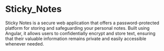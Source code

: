 # Sticky_Notes
Sticky Notes is a secure web application that offers a password-protected platform for storing and safeguarding your personal notes. Built using Angular, it allows users to confidentially encrypt and store text, ensuring that their valuable information remains private and easily accessible whenever needed.
